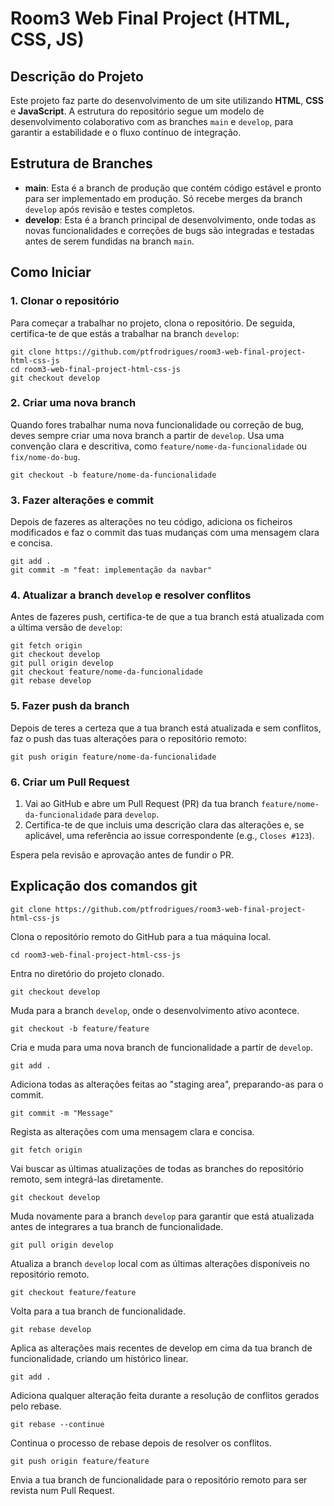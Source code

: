 # Room3 Web Final Project (HTML, CSS, JS)

## Descrição do Projeto

Este projeto faz parte do desenvolvimento de um site utilizando **HTML**, **CSS** e **JavaScript**. A estrutura do repositório segue um modelo de desenvolvimento colaborativo com as branches `main` e `develop`, para garantir a estabilidade e o fluxo contínuo de integração.

## Estrutura de Branches

- **main**: Esta é a branch de produção que contém código estável e pronto para ser implementado em produção. Só recebe merges da branch `develop` após revisão e testes completos.
- **develop**: Esta é a branch principal de desenvolvimento, onde todas as novas funcionalidades e correções de bugs são integradas e testadas antes de serem fundidas na branch `main`.

## Como Iniciar

### 1. Clonar o repositório

Para começar a trabalhar no projeto, clona o repositório. De seguida, certifica-te de que estás a trabalhar na branch `develop`:

```
git clone https://github.com/ptfrodrigues/room3-web-final-project-html-css-js
cd room3-web-final-project-html-css-js
git checkout develop
```

### 2. Criar uma nova branch

Quando fores trabalhar numa nova funcionalidade ou correção de bug, deves sempre criar uma nova branch a partir de `develop`. Usa uma convenção clara e descritiva, como `feature/nome-da-funcionalidade` ou `fix/nome-do-bug`.

```
git checkout -b feature/nome-da-funcionalidade
```

### 3. Fazer alterações e commit

Depois de fazeres as alterações no teu código, adiciona os ficheiros modificados e faz o commit das tuas mudanças com uma mensagem clara e concisa.

```
git add .
git commit -m "feat: implementação da navbar"
```

### 4. Atualizar a branch `develop` e resolver conflitos

Antes de fazeres push, certifica-te de que a tua branch está atualizada com a última versão de `develop`:

```
git fetch origin
git checkout develop
git pull origin develop
git checkout feature/nome-da-funcionalidade
git rebase develop
```

### 5. Fazer push da branch

Depois de teres a certeza que a tua branch está atualizada e sem conflitos, faz o push das tuas alterações para o repositório remoto:

```
git push origin feature/nome-da-funcionalidade
```

### 6. Criar um Pull Request

1. Vai ao GitHub e abre um Pull Request (PR) da tua branch `feature/nome-da-funcionalidade` para `develop`.
2. Certifica-te de que incluis uma descrição clara das alterações e, se aplicável, uma referência ao issue correspondente (e.g., `Closes #123`).

Espera pela revisão e aprovação antes de fundir o PR.

## Explicação dos comandos git

```
git clone https://github.com/ptfrodrigues/room3-web-final-project-html-css-js
``` 
Clona o repositório remoto do GitHub para a tua máquina local.

```
cd room3-web-final-project-html-css-js
``` 
Entra no diretório do projeto clonado.

```
git checkout develop
``` 
Muda para a branch `develop`, onde o desenvolvimento ativo acontece.

```
git checkout -b feature/feature
``` 
Cria e muda para uma nova branch de funcionalidade a partir de `develop`.

```
git add .
``` 
Adiciona todas as alterações feitas ao "staging area", preparando-as para o commit.

```
git commit -m "Message"
``` 
Regista as alterações com uma mensagem clara e concisa.

```
git fetch origin
```
Vai buscar as últimas atualizações de todas as branches do repositório remoto, sem integrá-las diretamente.

```
git checkout develop
``` 
Muda novamente para a branch `develop` para garantir que está atualizada antes de integrares a tua branch de funcionalidade.

```
git pull origin develop
```
Atualiza a branch `develop` local com as últimas alterações disponíveis no repositório remoto.

```
git checkout feature/feature
```
Volta para a tua branch de funcionalidade.

```
git rebase develop
```
Aplica as alterações mais recentes de develop em cima da tua branch de funcionalidade, criando um histórico linear.

```
git add .
```
Adiciona qualquer alteração feita durante a resolução de conflitos gerados pelo rebase.

```
git rebase --continue
```
Continua o processo de rebase depois de resolver os conflitos.

```
git push origin feature/feature
```
Envia a tua branch de funcionalidade para o repositório remoto para ser revista num Pull Request.
